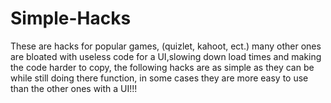 # Simple-Hacks
These are hacks for popular games, (quizlet, kahoot, ect.) many other ones are bloated with useless code for a UI,slowing down load times and making the code harder to copy, the following hacks are as simple as they can be while still doing there function, in some cases they are more easy to use than the other ones with a UI!!!
